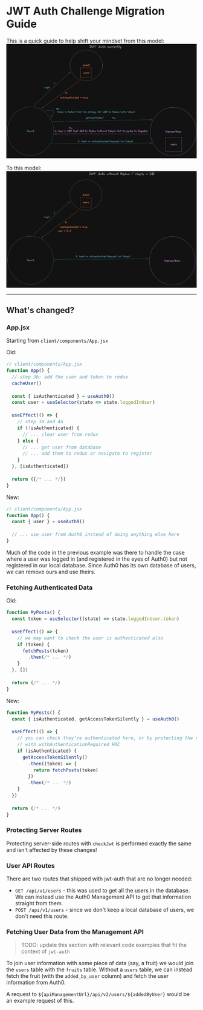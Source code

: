 # JWT Auth Challenge Migration Guide

This is a quick guide to help shift your mindset from this model:
![current diagram](./current-diagram.png)


To this model:
![new diagram](./new-diagram.png)

---

## What's changed?

### App.jsx
Starting from `client/components/App.jsx`

Old:
```jsx
// client/components/App.jsx
function App() {
  // step 3b: add the user and token to redux
  cacheUser()

  const { isAuthenticated } = useAuth0()
  const user = useSelector(state => state.loggedInUser)

  useEffect(() => {
    // step 3a and 4a
    if (!isAuthenticated) {
      // ... clear user from redux
    } else {
      // ... get user from database
      // ... add them to redux or navigate to register
    }
  }, [isAuthenticated])

  return ({/* ... */})
}
```

New:
```jsx
// client/components/App.jsx
function App() {
  const { user } = useAuth0()

  // ... use user from Auth0 instead of doing anything else here
}
```

Much of the code in the previous example was there to handle the case where a user was logged in (and registered in the eyes of Auth0) but not registered in our local database. Since Auth0 has its own database of users, we can remove ours and use theirs.

### Fetching Authenticated Data
Old:
```jsx
function MyPosts() {
  const token = useSelector((state) => state.loggedInUser.token)

  useEffect(() => {
    // we may want to check the user is authenticated also
    if (token) {
      fetchPosts(token)
        .then(/* ... */)
    }
  }, [])

  return (/* ... */)
}
```

New:
```jsx
function MyPosts() {
  const { isAuthenticated, getAccessTokenSilently } = useAuth0()

  useEffect(() => {
    // you can check they're authenticated here, or by protecting the route
    // with withAuthenticationRequired HOC
    if (isAuthenticated) {
      getAccessTokenSilently()
        .then((token) => {
          return fetchPosts(token)
        })
        .then(/* ... */)
    }
  })

  return (/* ... */)
}
```

### Protecting Server Routes

Protecting server-side routes with `checkJwt` is performed exactly the same and isn't affected by these changes!

### User API Routes

There are two routes that shipped with jwt-auth that are no longer needed:

- `GET /api/v1/users` - this was used to get all the users in the database. We can instead use the Auth0 Management API to get that information straight from them.
- `POST /api/v1/users` - since we don't keep a local database of users, we don't need this route.

### Fetching User Data from the Management API

> TODO: update this section with relevant code examples that fit the context of `jwt-auth`

To join user information with some piece of data (say, a fruit) we would join the `users` table with the `fruits` table. Without a `users` table, we can instead fetch the fruit (with the `added_by_user` column) and fetch the user information from Auth0.

A request to `${apiManagementUrl}/api/v2/users/${addedByUser}` would be an example request of this.